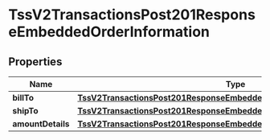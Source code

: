 
# TssV2TransactionsPost201ResponseEmbeddedOrderInformation

## Properties
Name | Type | Description | Notes
------------ | ------------- | ------------- | -------------
**billTo** | [**TssV2TransactionsPost201ResponseEmbeddedOrderInformationBillTo**](TssV2TransactionsPost201ResponseEmbeddedOrderInformationBillTo.md) |  |  [optional]
**shipTo** | [**TssV2TransactionsPost201ResponseEmbeddedOrderInformationShipTo**](TssV2TransactionsPost201ResponseEmbeddedOrderInformationShipTo.md) |  |  [optional]
**amountDetails** | [**TssV2TransactionsPost201ResponseEmbeddedOrderInformationAmountDetails**](TssV2TransactionsPost201ResponseEmbeddedOrderInformationAmountDetails.md) |  |  [optional]



